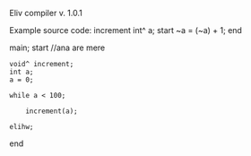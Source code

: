 Eliv compiler v. 1.0.1


Example source code:
increment int^ a;
start
	~a = (~a) + 1;
end



main;
start
	//ana are mere
	
	void^ increment;
	int a;
	a = 0;
	
	while a < 100;
	
		increment(a);
	
	elihw;
	
end
